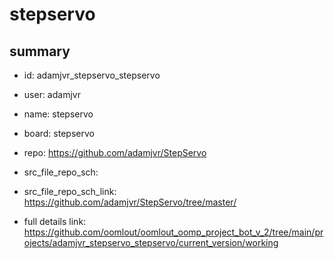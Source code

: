 # stepservo
 
## summary 
* id: adamjvr_stepservo_stepservo
* user: adamjvr
* name: stepservo
* board: stepservo
* repo: https://github.com/adamjvr/StepServo



* src_file_repo_sch: 
* src_file_repo_sch_link: https://github.com/adamjvr/StepServo/tree/master/
* full details link: https://github.com/oomlout/oomlout_oomp_project_bot_v_2/tree/main/projects/adamjvr_stepservo_stepservo/current_version/working  






